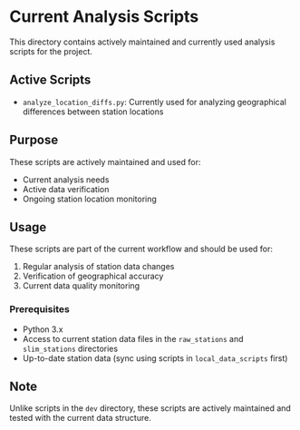 # Current Analysis Scripts

This directory contains actively maintained and currently used analysis scripts for the project.

## Active Scripts

- `analyze_location_diffs.py`: Currently used for analyzing geographical differences between station locations

## Purpose

These scripts are actively maintained and used for:
- Current analysis needs
- Active data verification
- Ongoing station location monitoring

## Usage

These scripts are part of the current workflow and should be used for:
1. Regular analysis of station data changes
2. Verification of geographical accuracy
3. Current data quality monitoring

### Prerequisites
- Python 3.x
- Access to current station data files in the `raw_stations` and `slim_stations` directories
- Up-to-date station data (sync using scripts in `local_data_scripts` first)

## Note
Unlike scripts in the `dev` directory, these scripts are actively maintained and tested with the current data structure. 